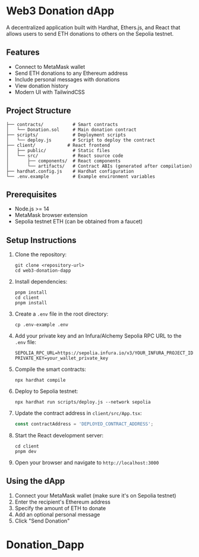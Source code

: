 # Web3 Donation dApp

A decentralized application built with Hardhat, Ethers.js, and React that allows users to send ETH donations to others on the Sepolia testnet.

## Features

- Connect to MetaMask wallet
- Send ETH donations to any Ethereum address
- Include personal messages with donations
- View donation history
- Modern UI with TailwindCSS

## Project Structure

```
├── contracts/           # Smart contracts
│   └── Donation.sol     # Main donation contract
├── scripts/             # Deployment scripts
│   └── deploy.js        # Script to deploy the contract
├── client/            # React frontend
│   ├── public/          # Static files
│   └── src/             # React source code
│       ├── components/  # React components
│       └── artifacts/   # Contract ABIs (generated after compilation)
├── hardhat.config.js    # Hardhat configuration
└── .env.example         # Example environment variables
```

## Prerequisites

- Node.js >= 14
- MetaMask browser extension
- Sepolia testnet ETH (can be obtained from a faucet)

## Setup Instructions

1. Clone the repository:
   ```
   git clone <repository-url>
   cd web3-donation-dapp
   ```

2. Install dependencies:
   ```
   pnpm install
   cd client
   pnpm install
   ```

3. Create a `.env` file in the root directory:
   ```
   cp .env-example .env
   ```

4. Add your private key and an Infura/Alchemy Sepolia RPC URL to the `.env` file:
   ```
   SEPOLIA_RPC_URL=https://sepolia.infura.io/v3/YOUR_INFURA_PROJECT_ID
   PRIVATE_KEY=your_wallet_private_key
   ```

5. Compile the smart contracts:
   ```
   npx hardhat compile
   ```

6. Deploy to Sepolia testnet:
   ```
   npx hardhat run scripts/deploy.js --network sepolia
   ```

7. Update the contract address in `client/src/App.tsx`:
   ```javascript
   const contractAddress = 'DEPLOYED_CONTRACT_ADDRESS';
   ```

8. Start the React development server:
   ```
   cd client
   pnpm dev
   ```

9. Open your browser and navigate to `http://localhost:3000`

## Using the dApp

1. Connect your MetaMask wallet (make sure it's on Sepolia testnet)
2. Enter the recipient's Ethereum address
3. Specify the amount of ETH to donate
4. Add an optional personal message
5. Click "Send Donation"
 # Donation_Dapp
